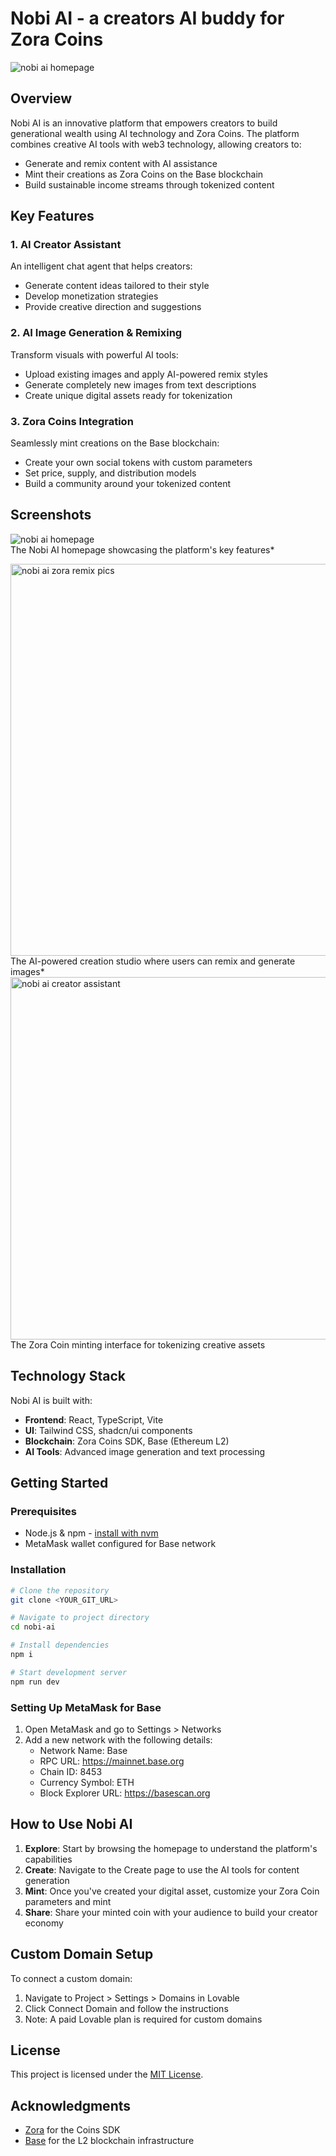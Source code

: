 
# Nobi AI - a creators AI buddy for Zora Coins

![nobi ai homepage](https://github.com/user-attachments/assets/fd98404b-b882-4862-ab50-063f801ef4fe)


## Overview

Nobi AI is an innovative platform that empowers creators to build generational wealth using AI technology and Zora Coins. The platform combines creative AI tools with web3 technology, allowing creators to:

- Generate and remix content with AI assistance
- Mint their creations as Zora Coins on the Base blockchain
- Build sustainable income streams through tokenized content

## Key Features

### 1. AI Creator Assistant

An intelligent chat agent that helps creators:
- Generate content ideas tailored to their style
- Develop monetization strategies
- Provide creative direction and suggestions

### 2. AI Image Generation & Remixing

Transform visuals with powerful AI tools:
- Upload existing images and apply AI-powered remix styles
- Generate completely new images from text descriptions
- Create unique digital assets ready for tokenization

### 3. Zora Coins Integration

Seamlessly mint creations on the Base blockchain:
- Create your own social tokens with custom parameters
- Set price, supply, and distribution models
- Build a community around your tokenized content

## Screenshots

![nobi ai homepage](https://github.com/user-attachments/assets/2fe7a24d-485c-4f5e-8a05-e5d6261597ea)
<br>The Nobi AI homepage showcasing the platform's key features*

<img width="627" alt="nobi ai zora remix pics" src="https://github.com/user-attachments/assets/018c6500-4585-4b6f-851c-bc56c343406b" />
<br>The AI-powered creation studio where users can remix and generate images*

<img width="580" alt="nobi ai creator assistant" src="https://github.com/user-attachments/assets/8f21212e-5735-4184-9b2c-29ec027c95b0" />
<br>The Zora Coin minting interface for tokenizing creative assets

## Technology Stack

Nobi AI is built with:

- **Frontend**: React, TypeScript, Vite
- **UI**: Tailwind CSS, shadcn/ui components
- **Blockchain**: Zora Coins SDK, Base (Ethereum L2)
- **AI Tools**: Advanced image generation and text processing

## Getting Started

### Prerequisites

- Node.js & npm - [install with nvm](https://github.com/nvm-sh/nvm#installing-and-updating)
- MetaMask wallet configured for Base network

### Installation

```sh
# Clone the repository
git clone <YOUR_GIT_URL>

# Navigate to project directory
cd nobi-ai

# Install dependencies
npm i

# Start development server
npm run dev
```

### Setting Up MetaMask for Base

1. Open MetaMask and go to Settings > Networks
2. Add a new network with the following details:
   - Network Name: Base
   - RPC URL: https://mainnet.base.org
   - Chain ID: 8453
   - Currency Symbol: ETH
   - Block Explorer URL: https://basescan.org

## How to Use Nobi AI

1. **Explore**: Start by browsing the homepage to understand the platform's capabilities
2. **Create**: Navigate to the Create page to use the AI tools for content generation
3. **Mint**: Once you've created your digital asset, customize your Zora Coin parameters and mint
4. **Share**: Share your minted coin with your audience to build your creator economy

## Custom Domain Setup

To connect a custom domain:

1. Navigate to Project > Settings > Domains in Lovable
2. Click Connect Domain and follow the instructions
3. Note: A paid Lovable plan is required for custom domains

## License

This project is licensed under the [MIT License](LICENSE).

## Acknowledgments

- [Zora](https://zora.co/) for the Coins SDK
- [Base](https://base.org/) for the L2 blockchain infrastructure

